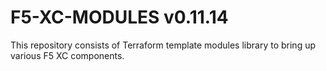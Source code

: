 # F5-XC-MODULES v0.11.14

This repository consists of Terraform template modules library to bring up various F5 XC components.

